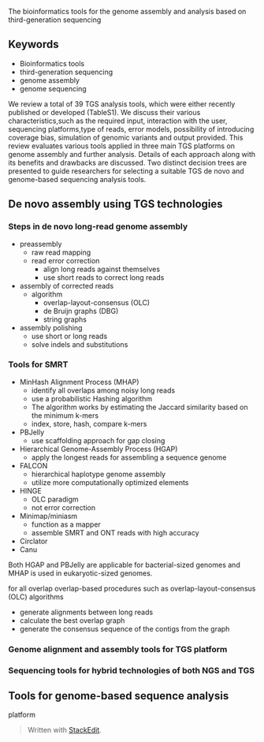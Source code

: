 The bioinformatics tools for the genome assembly and
analysis based on third-generation sequencing

## Keywords
- Bioinformatics tools
- third-generation sequencing
- genome assembly
- genome sequencing

We review a total of 39 TGS analysis tools, which were either recently published or developed (TableS1).
We discuss their various characteristics,such as the required input, interaction with the user, sequencing platforms,type of reads, error models, possibility of introducing coverage bias, simulation of genomic variants and output provided.
This review evaluates various tools applied in three main TGS platforms on genome assembly and further analysis.
Details of each approach along with its benefits and drawbacks are discussed. 
Two distinct decision trees are presented to guide researchers for selecting a suitable TGS de novo and genome-based sequencing analysis tools.
## De novo assembly using TGS technologies
### Steps in de novo long-read genome assembly
- preassembly
	- raw read mapping
	- read error correction
		- align long reads against themselves
		- use short reads to correct long reads 
- assembly of corrected reads
	- algorithm
		- overlap-layout-consensus (OLC)
		- de Bruijn graphs (DBG)
		- string graphs
- assembly polishing
	- use short or long reads
	- solve indels and substitutions

### Tools for SMRT
- MinHash Alignment Process (MHAP)
	- identify all overlaps among noisy long reads
	- use a probabilistic Hashing algorithm
	- The algorithm works by estimating the Jaccard similarity based on the minimum k-mers
	- index, store, hash, compare k-mers
- PBJelly
	- use scaffolding approach for gap closing
- Hierarchical Genome-Assembly Process (HGAP)
	- apply the longest reads for assembling a sequence genome
- FALCON
	- hierarchical haplotype genome assembly
	- utilize more computationally optimized elements
- HINGE 
	- OLC paradigm
	- not error correction
- Minimap/miniasm
	- function as a mapper
	- assemble SMRT and ONT reads with high accuracy 
- Circlator
- Canu

Both HGAP and PBJelly are applicable for bacterial-sized genomes and MHAP is used in eukaryotic-sized genomes. 

for all overlap
overlap-based procedures such as overlap-layout-consensus (OLC) algorithms
- generate alignments between long reads
- calculate the best overlap graph
- generate the consensus sequence of the contigs from the graph
### Genome alignment and assembly tools for TGS platform
### Sequencing tools for hybrid technologies of both NGS and TGS

## Tools for genome-based sequence analysis
platform
> Written with [StackEdit](https://stackedit.io/).
<!--stackedit_data:
eyJoaXN0b3J5IjpbNzYwNDIyMjc1LC0xMjQwMTcwNzI3LC0xMz
AxMTIyNDQ0LDE4MTcwNjExNzQsLTU0NjIxNDkzMCwzMTQ2ODcx
MTUsLTIxNDEwMTMzODgsLTE1MDA1MjMzNDIsMTQ3NzA5MTIzMC
w4Nzk2MjY4OTUsMjEwODgwNTI5OSwzNTcxMzQ2MzQsLTE3Mjk1
MTQ2ODAsLTEwMDIwOTE2NjQsMTY4ODYxNjc3MywtMTU1NTUxNT
M2LDE1NjIwNDc1NywxNTYyMDQ3NTcsODgxMjUwMzc0LC0zNjAz
NjM2NTJdfQ==
-->